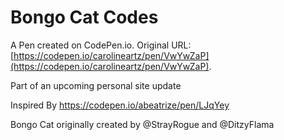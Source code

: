 # Bongo Cat Codes

A Pen created on CodePen.io. Original URL: [https://codepen.io/carolineartz/pen/VwYwZaP](https://codepen.io/carolineartz/pen/VwYwZaP).

Part of an upcoming personal site update

Inspired By
https://codepen.io/abeatrize/pen/LJqYey

Bongo Cat originally created by @StrayRogue and @DitzyFlama
